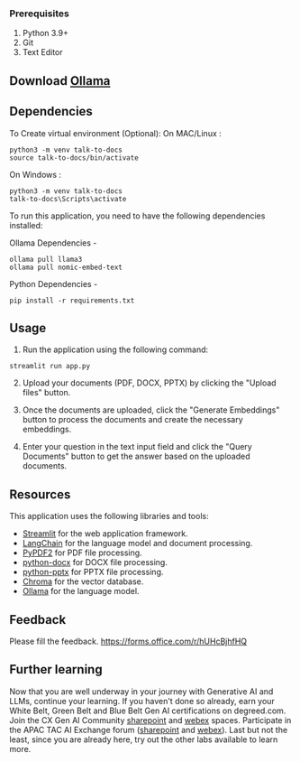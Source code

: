 ### Prerequisites
1. Python 3.9+ 
2. Git 
3. Text Editor 

## Download [Ollama](https://ollama.com/download)

## Dependencies

To Create virtual environment (Optional):
On MAC/Linux :
```
python3 -m venv talk-to-docs
source talk-to-docs/bin/activate
```
On Windows :
```
python3 -m venv talk-to-docs
talk-to-docs\Scripts\activate
```
To run this application, you need to have the following dependencies installed:

Ollama Dependencies -
```
ollama pull llama3
ollama pull nomic-embed-text
```
Python Dependencies - 
```
pip install -r requirements.txt
```

## Usage

1. Run the application using the following command:
```
streamlit run app.py
```
2. Upload your documents (PDF, DOCX, PPTX) by clicking the "Upload files" button.

3. Once the documents are uploaded, click the "Generate Embeddings" button to process the documents and create the necessary embeddings.

4. Enter your question in the text input field and click the "Query Documents" button to get the answer based on the uploaded documents.


## Resources
This application uses the following libraries and tools:

- [Streamlit](https://streamlit.io/) for the web application framework.
- [LangChain](https://langchain.com/) for the language model and document processing.
- [PyPDF2](https://pypi.org/project/PyPDF2/) for PDF file processing.
- [python-docx](https://python-docx.readthedocs.io/) for DOCX file processing.
- [python-pptx](https://python-pptx.readthedocs.io/) for PPTX file processing.
- [Chroma](https://www.trychroma.com/) for the vector database.
- [Ollama](https://www.anthropic.com/models) for the language model.


## Feedback
Please fill the feedback.
https://forms.office.com/r/hUHcBjhfHQ

## Further learning

Now that you are well underway in your journey with Generative AI and LLMs, continue your learning. If you haven't done so already, earn your White Belt, Green Belt and Blue Belt Gen AI certifications on degreed.com. Join the CX Gen AI Community [sharepoint](https://cisco.sharepoint.com/sites/CXGenAI) and [webex](https://eurl.io/#xREVWTMhT) spaces. Participate in the APAC TAC AI Exchange forum ([sharepoint](https://cisco.sharepoint.com/sites/APJCAIconnect) and [webex](https://eurl.io/#OyuyFBHbD)). Last but not the least, since you are already here, try out the other labs available to learn more.
